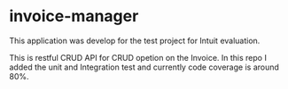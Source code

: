 # invoice-manager
This application was develop for the test project for Intuit evaluation. 

This is restful CRUD API for CRUD opetion on the Invoice. In this repo I added the unit and Integration test and currently code coverage is around 80%.

